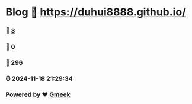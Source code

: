# Blog :link: https://duhui8888.github.io/ 
### :page_facing_up: [3](https://duhui8888.github.io//tag.html) 
### :speech_balloon: 0 
### :hibiscus: 296 
### :alarm_clock: 2024-11-18 21:29:34 
### Powered by :heart: [Gmeek](https://github.com/Meekdai/Gmeek)
